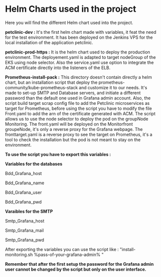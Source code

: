 # Helm Charts used in the project
Here you will find the different Helm chart used into the project.

<b>petclinic-dev :</b> It's the first helm chart made with variables, it feat the need for the test environment. It has been deployed on the Jenkins VPS for the local installation of the application petclinic.


<b>petclinic-prod-https :</b>  It is the helm chart used to deploy the production environment. The deployement.yaml is adapted to target nodeGroup of the EKS using node selector.
Also the service.yaml use option to integrate the ACM certificate directly into the listeners of the ELB.


<b>Prometheus-install-pack :</b> This directory doesn't contain directly a helm chart, but an installation script that deploy the prometheus-community/kube-prometheus-stack and customize it to our needs.
It's made to set-up SMTP and Database servers, and initiate a different password than the default one used in Grafana admin account. 
Also, the script build target scrap config file to add the Petclinic microservices as target for Prometheus, before using the script you have to modify the file Front.yaml to add the arn of the certificate generated with ACM.
The script allows us to use the node selector to deploy the pod on the groupNode Monitoring. The front.yaml will be deployed on the Monitorfront groupeNode, it's only a reverse proxy for the Grafana webpage.
The fronttarget.yaml is a reverse proxy to see the target on Prometheus, it's a tool to check the installation but the pod is not meant to stay on the environment.

<b>To use the script you have to export this variables :</b>

<b>Variables for the databases </b>

Bdd_Grafana_host

Bdd_Grafana_name

Bdd_Grafana_user

Bdd_Grafana_pwd



<b>Varaibles for the SMTP</b>

Smtp_Grafana_host

Smtp_Grafana_mail

Smtp_Grafana_pwd



After exporting the variables you can use the script like : "install-monitoring.sh %pass-of-your-grafana-admin% "

<b>Remember that after the first setup the password for the Grafana admin user cannot be changed by the script but only on the user interface.  </b>
 
